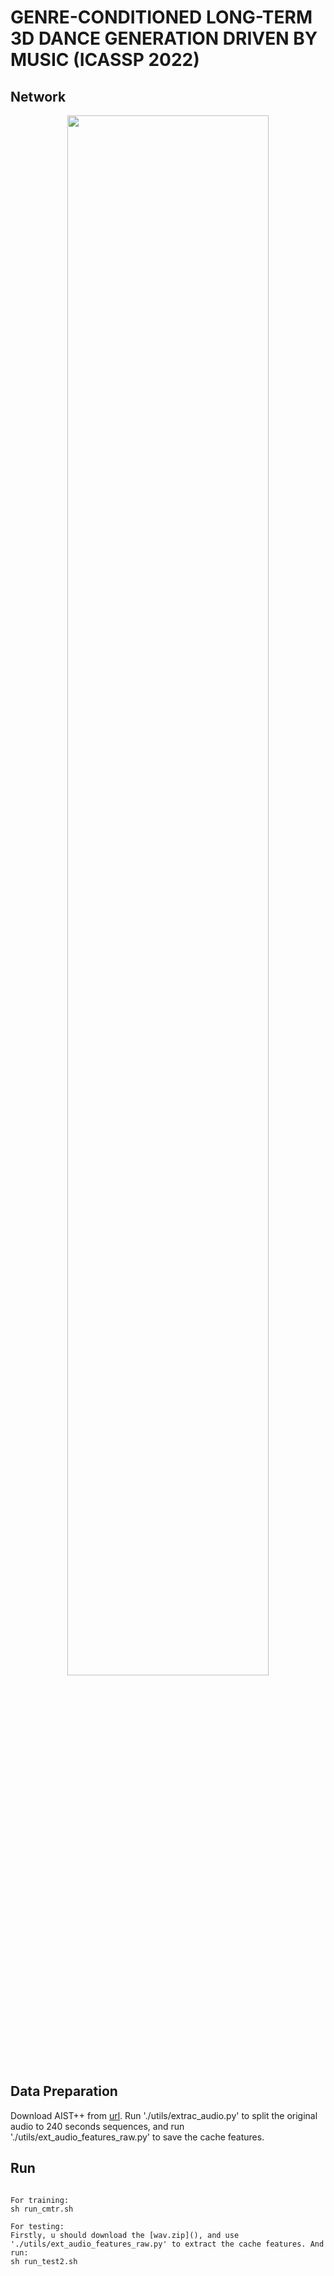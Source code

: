 # GENRE-CONDITIONED LONG-TERM 3D DANCE GENERATION DRIVEN BY MUSIC (ICASSP 2022)

## Network
<!-- [IMAGE] -->
<div align=center>
<img src="https://github.com/GuHuangAI/GCDG/releases/download/v1/framework.png" width="80%"/>
</div>

## Data Preparation
Download AIST++ from [url](https://google.github.io/aistplusplus_dataset/download.html). Run './utils/extrac_audio.py' to split the original audio to 240 seconds sequences, and run './utils/ext_audio_features_raw.py' to save the cache features.

## Run
<pre><code>
For training:
sh run_cmtr.sh

For testing:
Firstly, u should download the [wav.zip](), and use './utils/ext_audio_features_raw.py' to extract the cache features. And run:
sh run_test2.sh
</code></pre>
